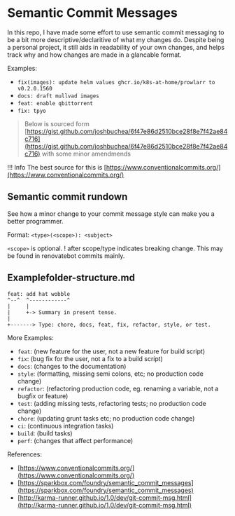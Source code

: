 # Semantic Commit Messages

In this repo, I have made some effort to use semantic commit messaging to be a bit more descriptive/declaritive of what my changes do.
Despite being a personal project, it still aids in readability of your own changes, and helps track why and how changes are made in a glancable format.

Examples:

- `fix(images): update helm values ghcr.io/k8s-at-home/prowlarr to v0.2.0.1560`
- `docs: draft mullvad images`
- `feat: enable qbittorrent`
- `fix: tpyo`

> Below is sourced form [https://gist.github.com/joshbuchea/6f47e86d2510bce28f8e7f42ae84c716](https://gist.github.com/joshbuchea/6f47e86d2510bce28f8e7f42ae84c716) with some minor amendmends

!!! Info
    The best source for this is [https://www.conventionalcommits.org/](https://www.conventionalcommits.org/)

## Semantic commit rundown

See how a minor change to your commit message style can make you a better programmer.

Format: `<type>(<scope>): <subject>`

`<scope>` is optional.  ! after scope/type indicates breaking change.  This may be found in renovatebot commits mainly.

## Examplefolder-structure.md

```blank
feat: add hat wobble
^--^  ^------------^
|     |
|     +-> Summary in present tense.
|
+-------> Type: chore, docs, feat, fix, refactor, style, or test.
```

More Examples:

- `feat`: (new feature for the user, not a new feature for build script)
- `fix`: (bug fix for the user, not a fix to a build script)
- `docs`: (changes to the documentation)
- `style`: (formatting, missing semi colons, etc; no production code change)
- `refactor`: (refactoring production code, eg. renaming a variable, not a bugfix or feature)
- `test`: (adding missing tests, refactoring tests; no production code change)
- `chore`: (updating grunt tasks etc; no production code change)
- `ci`: (continuous integration tasks)
- `build`: (build tasks)
- `perf`: (changes that affect performance)

References:

- [https://www.conventionalcommits.org/](https://www.conventionalcommits.org/)
- [https://sparkbox.com/foundry/semantic_commit_messages](https://sparkbox.com/foundry/semantic_commit_messages)
- [http://karma-runner.github.io/1.0/dev/git-commit-msg.html](http://karma-runner.github.io/1.0/dev/git-commit-msg.html)
